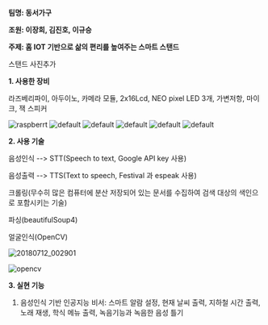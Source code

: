 __팀명: 동서가구__

__조원: 이장희, 김진호, 이규승__

__주제: 홈 IOT 기반으로 삶의 편리를 높여주는 스마트 스탠드__

스탠드 사진추가

__1. 사용한 장비__

라즈베리파이, 아두이노, 카메라 모듈, 2x16Lcd, NEO pixel LED 3개, 가변저항, 마이크, 잭 스피커 

![raspberrt](https://user-images.githubusercontent.com/29765855/42580089-b5863204-8564-11e8-80e3-e3d4b1562bc6.jpg)
![default](https://user-images.githubusercontent.com/29765855/42580211-009f1be8-8565-11e8-8514-8cc2877a6890.png)
![default](https://user-images.githubusercontent.com/29765855/42580303-27b97f84-8565-11e8-954d-a45ae3e0c73b.jpg)
![default](https://user-images.githubusercontent.com/29765855/42580631-f13a2ade-8565-11e8-9296-d97f184e5b77.jpg)
![default](https://user-images.githubusercontent.com/29765855/42580646-f94b15ee-8565-11e8-8f29-9ff2d4fde2b1.jpg)
![default](https://user-images.githubusercontent.com/29765855/42580658-fecdd006-8565-11e8-91eb-3e0e8bc1b647.jpg)

__2. 사용 기술__

음성인식 --> STT(Speech to text, Google API key 사용) 

음성출력 --> TTS(Text to speech, Festival 과 espeak 사용)

크롤링(무수히 많은 컴퓨터에 분산 저장되어 있는 문서를 수집하여 검색 대상의 색인으로 포함시키는 기술)

파싱(beautifulSoup4)

얼굴인식(OpenCV)

![20180712_002901](https://user-images.githubusercontent.com/29765855/42582655-b231be1a-856a-11e8-9ad1-deaa5100a9b7.jpg)

![opencv](https://user-images.githubusercontent.com/29765855/42582391-ec0349b6-8569-11e8-8fe0-163004abd48d.jpg)

__3. 실현 기능__

1. 음성인식 기반 인공지능 비서: 스마트 알람 설정,  현재 날씨 출력,  지하철 시간 출력,   노래 재생,  학식 메뉴 출력,   녹음기능과 녹음한 음성 틀기

